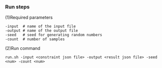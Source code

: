 ### Run steps

(1)Required parameters

~~~shell
-input  # name of the input file
-output # name of the output file
-seed   # seed for generating random numbers
-count  # number of samples
~~~

(2)Run command

~~~shell
run.sh -input <constraint json file> -output <result json file> -seed <num> -count <num>
~~~





